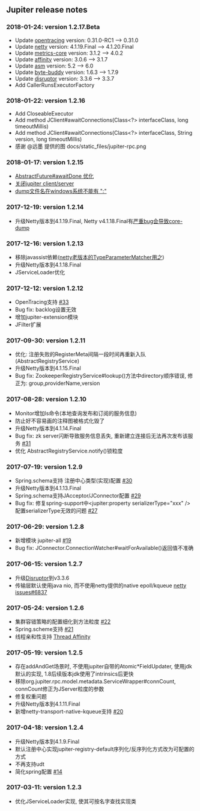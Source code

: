 Jupiter release notes
------------------------

### 2018-01-24: version 1.2.17.Beta
- Update [opentracing](https://github.com/opentracing/opentracing-java) version: 0.31.0-RC1 --> 0.31.0
- Update [netty](https://github.com/netty/netty) version: 4.1.19.Final --> 4.1.20.Final
- Update [metrics-core](https://github.com/dropwizard/metrics) version: 3.1.2 --> 4.0.2
- Update [affinity](https://github.com/OpenHFT/Java-Thread-Affinity) version: 3.0.6 --> 3.1.7
- Update [asm](http://asm.ow2.org) version: 5.2 --> 6.0
- Update [byte-buddy](https://github.com/raphw/byte-buddy) version: 1.6.3 --> 1.7.9
- Update [disruptor](https://github.com/LMAX-Exchange/disruptor) version: 3.3.6 --> 3.3.7
- Add CallerRunsExecutorFactory

### 2018-01-22: version 1.2.16

- Add CloseableExecutor
- Add method JClient#awaitConnections(Class<?> interfaceClass, long timeoutMillis)
- Add method JClient#awaitConnections(Class<?> interfaceClass, String version, long timeoutMillis)
- 感谢 @远墨 提供的图 docs/static_files/jupiter-rpc.png

### 2018-01-17: version 1.2.15

- [AbstractFuture#awaitDone 优化](https://github.com/fengjiachun/Jupiter/issues/44)
- [关闭jupiter client/server](https://github.com/fengjiachun/Jupiter/issues/43)
- [dump文件名在windows系统不能有 ":"](https://github.com/fengjiachun/Jupiter/pull/42)

### 2017-12-19: version 1.2.14

- 升级Netty版本到4.1.19.Final, Netty v4.1.18.Final有[严重bug会导致core-dump](https://github.com/netty/netty/pull/7507)

### 2017-12-16: version 1.2.13

- 移除javassist依赖([netty老版本的TypeParameterMatcher用之](https://github.com/netty/netty/commit/7d08b4fc357e12ee2487e87d8fdcbeee1152e5a0))
- 升级Netty版本到4.1.18.Final
- JServiceLoader优化

### 2017-12-12: version 1.2.12

- OpenTracing支持 [\#33](https://github.com/fengjiachun/Jupiter/issues/33)
- Bug fix: backlog设置无效
- 增加jupiter-extension模块
- JFilter扩展

### 2017-09-30: version 1.2.11

- 优化: 注册失败的RegisterMeta间隔一段时间再重新入队(AbstractRegistryService)
- 升级Netty版本到4.1.15.Final
- Bug fix: ZookeeperRegistryService#lookup()方法中directory顺序错误, 修正为: group,providerName,version

### 2017-08-28: version 1.2.10

- Monitor增加ls命令(本地查询发布和订阅的服务信息)
- 防止好不容易画的注释图被格式化毁了
- 升级Netty版本到4.1.14.Final
- Bug fix: zk server闪断导致服务信息丢失, 重新建立连接后无法再次发布该服务 [\#31](https://github.com/fengjiachun/Jupiter/issues/31)
- 优化 AbstractRegistryService.notify()锁粒度

### 2017-07-19: version 1.2.9

- Spring.schema支持 注册中心类型(实现)配置 [\#30](https://github.com/fengjiachun/Jupiter/issues/30)
- 升级Netty版本到4.1.13.Final
- Spring.schema支持JAcceptor/JConnector配置 [\#29](https://github.com/fengjiachun/Jupiter/issues/29)
- Bug fix: 修复spring-support中<jupiter:property serializerType="xxx" />配置serializerType无效的问题 [\#27](https://github.com/fengjiachun/Jupiter/issues/27#event-1150209875)

### 2017-06-29: version 1.2.8

- 新增模块 jupiter-all [\#19](https://github.com/fengjiachun/Jupiter/issues/19)
- Bug fix: JConnector.ConnectionWatcher#waitForAvailable()返回值不准确

### 2017-06-15: version 1.2.7

- 升级[Disruptor](https://github.com/LMAX-Exchange/disruptor)到v3.3.6
- 传输层默认使用java nio, 而不使用netty提供的native epoll/kqueue [netty issues#6837](https://github.com/netty/netty/issues/6837)

### 2017-05-24: version 1.2.6

- 集群容错策略的配置细化到方法粒度 [\#22](https://github.com/fengjiachun/Jupiter/issues/22)
- Spring.scheme支持 [\#21](https://github.com/fengjiachun/Jupiter/issues/21)
- 线程亲和性支持 [Thread Affinity](https://github.com/OpenHFT/Java-Thread-Affinity)

### 2017-05-19: version 1.2.5

- 存在addAndGet场景时, 不使用jupiter自带的Atomic*FieldUpdater, 使用jdk默认的实现, 1.8后续版本jdk使用了intrinsics后更快
- 移除org.jupiter.rpc.model.metadata.ServiceWrapper#connCount, connCount修正为JServer粒度的参数
- 修复权重问题
- 升级Netty版本到4.1.11.Final
- 新增netty-transport-native-kqueue支持 [\#20](https://github.com/fengjiachun/Jupiter/issues/20)

### 2017-04-18: version 1.2.4

- 升级Netty版本到4.1.9.Final
- 默认注册中心实现jupiter-registry-default序列化/反序列化方式改为可配置的方式
- 不再支持udt
- 简化spring配置 [\#14](https://github.com/fengjiachun/Jupiter/issues/14)

### 2017-03-11: version 1.2.3

- 优化JServiceLoader实现, 使其可按名字查找实现类